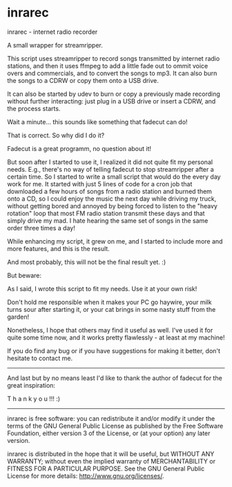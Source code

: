 # inrarec
inrarec - internet radio recorder

A small wrapper for streamripper.

This script uses streamripper to record songs transmitted by 
internet radio stations, and then it uses ffmpeg to add a little
fade out to ommit voice overs and commercials, and to convert 
the songs to mp3. It can also burn the songs to a CDRW or copy 
them onto a USB drive.

It can also be started by udev to burn or copy a previously made 
recording without further interacting: just plug in a USB drive 
or insert a CDRW, and the process starts.

Wait a minute... this sounds like something that fadecut can do!

That is correct. So why did I do it?

Fadecut is a great programm, no question about it! 

But soon after I started to use it, I realized it did not quite 
fit my personal needs. E.g., there's no way of telling fadecut to stop
streamripper after a certain time. 
So I started to write a small script that would
do the every day work for me. It started with just 5 lines of code 
for a cron job that downloaded a few hours of songs from a radio station 
and burned them onto a CD, so I could enjoy the music the next day while
driving my truck, without getting bored and annoyed by being forced
to listen to the "heavy rotation" loop that most FM radio station 
transmit these days and that simply drive my mad. I hate hearing the
same set of songs in the same order three times a day!

While enhancing my script, it grew on me, and I started to include more 
and more features, and this is the result. 

And most probably, this will not be the final result yet. :)

But beware: 

As I said, I wrote this script to fit my needs. Use it at your own risk!

Don't hold me responsible when it makes your PC go haywire, your milk
turns sour after starting it, or your cat brings in some nasty stuff 
from the garden!

Nonetheless, I hope that others may find it useful as well. I've used it 
for quite some time now, and it works pretty flawlessly - at least at my
machine!

If you do find any bug or if you have suggestions for making it better,
don't hesitate to contact me.

***********************************************************************
And last but by no means least I'd like to thank the author of fadecut 
for the great inspiration: 

T h a n k   y o u !!! :)

**********************************************************************
inrarec is free software: you can redistribute it and/or modify
it under the terms of the GNU General Public License as published by
the Free Software Foundation, either version 3 of the License, or
(at your option) any later version.

inrarec is distributed in the hope that it will be useful,
but WITHOUT ANY WARRANTY; without even the implied warranty of
MERCHANTABILITY or FITNESS FOR A PARTICULAR PURPOSE.  See the
GNU General Public License for more details:
<http://www.gnu.org/licenses/>.

